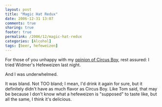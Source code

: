 ```yaml
---
layout: post
title: "Magic Hat Redux"
date: 2006-12-31 13:07
comments: true
sharing: true
footer: true
permalink: /2006/12/magic-hat-redux
categories: [Alcohol]
tags: [beer, hefeweizen]
---
```

For those of you unhappy with my <a href="http://www.brockli.com/archives/2006/12/magic_hat.php">opinion of Circus Boy</a>, rest assured: I tried Widmer's Hefeweizen last night.

And I was underwhelmed.

It was bland.  Not TOO bland; I mean, I'd drink it again for sure, but it definitely didn't have as much flavor as Circus Boy.  Like Tom said, that may be because I don't know what a hefeweizen is "supposed" to taste like, but all the same, I think it's delicious.
